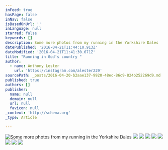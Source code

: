 ```yaml
---
inFeed: true
hasPage: false
inNav: false
isBasedOnUrl: ''
inLanguage: null
starred: false
keywords: []
description: Some more photos from my running in the Yorkshire Dales
datePublished: '2016-04-21T11:44:10.913Z'
dateModified: '2016-04-21T11:41:30.671Z'
title: "Running in God's country "
author:
  - name: Anthony Lester
    url: 'https://instagram.com/alester229'
sourcePath: _posts/2016-04-20-b2aae137-9920-48ec-86c9-824b252269d9.md
published: true
authors: []
publisher:
  name: null
  domain: null
  url: null
  favicon: null
_context: 'http://schema.org'
_type: Article

---
```

![Some more photos from my running in the Yorkshire Dales](https://the-grid-user-content.s3-us-west-2.amazonaws.com/27b7880d-8317-418b-a8b1-dc1387d18754.jpg)
![](https://the-grid-user-content.s3-us-west-2.amazonaws.com/535e3489-298d-40fb-b63f-f6d9243971ea.jpg)
![](https://the-grid-user-content.s3-us-west-2.amazonaws.com/0aa84ffb-9247-40e8-8f7e-0a13f9f84e33.jpg)
![](https://the-grid-user-content.s3-us-west-2.amazonaws.com/e0e6c742-34db-496b-aade-ac039fd32937.jpg)
![](https://the-grid-user-content.s3-us-west-2.amazonaws.com/1e3b55c9-80d5-4780-8f43-363a60ca3d99.jpg)
![](https://the-grid-user-content.s3-us-west-2.amazonaws.com/29a3b847-1ed9-4a90-9f4b-c57e9b5976d7.jpg)
![](https://the-grid-user-content.s3-us-west-2.amazonaws.com/958343de-73f1-43bd-8609-2a29b2eb5f9b.jpg)
![](https://the-grid-user-content.s3-us-west-2.amazonaws.com/8e5c0362-61d5-466e-9dac-e401107b919d.jpg)
![](https://the-grid-user-content.s3-us-west-2.amazonaws.com/7729d20c-4fab-43a8-bf85-c2338d4526a4.jpg)